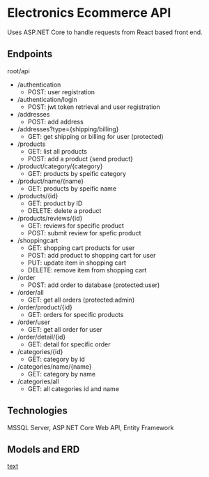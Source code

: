 # Electronics Ecommerce API

Uses ASP.NET Core to handle requests from React based front end.

## Endpoints

root/api

- /authentication
  - POST: user registration
- /authentication/login
    - POST: jwt token retrieval and user registration
- /addresses
  - POST: add address
- /addresses?type={shipping/billing}
  - GET: get shipping or billing for user (protected)
- /products
  - GET: list all products
  - POST: add a product {send product}
- /product/category/{category}
  - GET: products by speific category
- /product/name/{name}
  - GET: products by speific name
- /products/{id}
  - GET: product by ID
  - DELETE: delete a product 
- /products/reviews/{id}
  - GET: reviews for specific product
  - POST: submit review for spefic product
- /shoppingcart
  - GET: shopping cart products for user
  - POST: add product to shopping cart for user
  - PUT: update item in shopping cart
  - DELETE: remove item from shopping cart
- /order
  - POST: add order to database (protected:user)
- /order/all
  - GET: get all orders (protected:admin)
- /order/product/{id}
  - GET: orders for specific products
- /order/user
  - GET: get all order for user
- /order/detail/{id}
  - GET: detail for specific order
- /categories/{id}
  - GET: category by id
- /categories/name/{name}
  - GET: category by name
- /categories/all
  - GET: all categories id and name


## Technologies

MSSQL Server, ASP.NET Core Web API, Entity Framework

## Models and ERD

[text](https://link)

